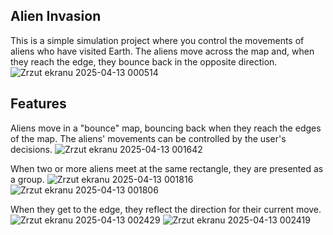 ## Alien Invasion

This is a simple simulation project where you control the movements of aliens who have visited Earth. The aliens move across the map and, when they reach the edge, they bounce back in the opposite direction.
![Zrzut ekranu 2025-04-13 000514](https://github.com/user-attachments/assets/3bffcd2d-23f5-4b68-8249-3a2642b9f701)

## Features
Aliens move in a "bounce" map, bouncing back when they reach the edges of the map. The aliens' movements can be controlled by the user's decisions.
![Zrzut ekranu 2025-04-13 001642](https://github.com/user-attachments/assets/135c5aeb-b87c-44a1-a557-ab55d4b0f776)

When two or more aliens meet at the same rectangle, they are presented as a group.
![Zrzut ekranu 2025-04-13 001816](https://github.com/user-attachments/assets/f2b0e913-50d4-4770-8fef-a15e61b1f5ab)
![Zrzut ekranu 2025-04-13 001806](https://github.com/user-attachments/assets/183bf219-25c6-4cfd-a65d-3835685aedc1)

When they get to the edge, they reflect the direction for their current move.
![Zrzut ekranu 2025-04-13 002429](https://github.com/user-attachments/assets/ee5edb6a-1204-42e6-91fc-3ebe378da8ea)
![Zrzut ekranu 2025-04-13 002419](https://github.com/user-attachments/assets/bb4060d9-86b8-4096-a7c1-f249c736ff83)

